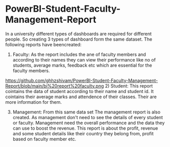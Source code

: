 # PowerBI-Student-Faculty-Management-Report
In a university different types of dashboards are required for different people. So creating 3 types of dashboard form the same dataset. The following reports have beencreated:
1) Faculty: As the report includes the ane of faculty members and according to their names they can view their performance like no of students, average marks, feedback  etc which are essential for the faculty members.
<!-- ![alt text](https://github.com/[ghhzshivam]/[PowerBI-Student-Faculty-Management-Report]/bi report faculty.png?raw=true) -->
https://github.com/ghhzshivam/PowerBI-Student-Faculty-Management-Report/blob/main/bi%20report%20faculty.png
2) Student: This report cointains the data of student according to their name and student id. It cointains their average marks and attendence of their classes. Their are more information for them.

3) Management: From this same data set The management report is also created. As management don't need to see the details of every student or faculty. Management need the overall performance and the data they can use to boost the revenue. This report is about the profit, revenue and some student details like their country they belong from, profit based on faculty member etc. 
